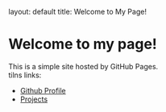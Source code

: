 layout: default
title: Welcome to My Page!

# Welcome to my page!
This is a simple site hosted by GitHub Pages.  
tilns links:
- [Github Profile](https://github.com/RoxanaGoina)
- [Projects](./proiecte.md)
